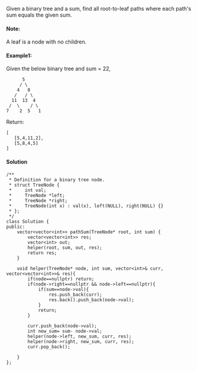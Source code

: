 Given a binary tree and a sum, find all root-to-leaf paths where each path's sum equals the given sum.

#### Note: 
A leaf is a node with no children.

#### Example1:
Given the below binary tree and sum = 22,
```
      5
     / \
    4   8
   /   / \
  11  13  4
 /  \    / \
7    2  5   1
```
Return:
```
[
   [5,4,11,2],
   [5,8,4,5]
]
```

#### Solution
```
/**
 * Definition for a binary tree node.
 * struct TreeNode {
 *     int val;
 *     TreeNode *left;
 *     TreeNode *right;
 *     TreeNode(int x) : val(x), left(NULL), right(NULL) {}
 * };
 */
class Solution {
public:
    vector<vector<int>> pathSum(TreeNode* root, int sum) {
        vector<vector<int>> res;
        vector<int> out;
        helper(root, sum, out, res);
        return res;
    }
    
    void helper(TreeNode* node, int sum, vector<int>& curr, vector<vector<int>>& res){
        if(node==nullptr) return;
        if(node->right==nullptr && node->left==nullptr){
            if(sum==node->val){
                res.push_back(curr);
                res.back().push_back(node->val);
            }    
            return;
        }
        
        curr.push_back(node->val);
        int new_sum= sum- node->val;
        helper(node->left, new_sum, curr, res);
        helper(node->right, new_sum, curr, res);
        curr.pop_back();
        
    }
};
```